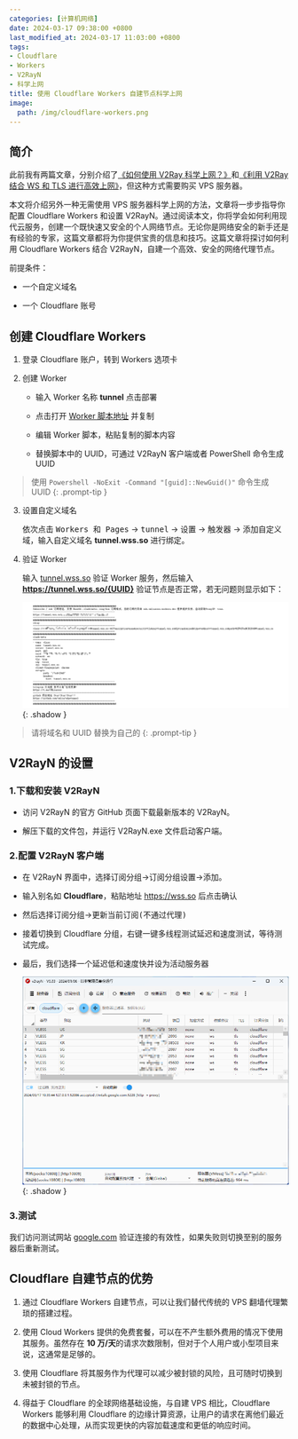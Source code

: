 ```yaml
---
categories: [计算机网络]
date: 2024-03-17 09:38:00 +0800
last_modified_at: 2024-03-17 11:03:00 +0800
tags:
- Cloudflare
- Workers
- V2RayN
- 科学上网
title: 使用 Cloudflare Workers 自建节点科学上网
image:
  path: /img/cloudflare-workers.png
---
```


## 简介

此前我有两篇文章，分别介绍了[《如何使用 V2Ray 科学上网？》](https://xiaowangye.org/posts/how-to-use-v2ray-to-access-the-internet-friendly/)和[《利用 V2Ray 结合 WS 和 TLS 进行高效上网》](https://xiaowangye.org/posts/v2ray-combined-with-ws-and-tls-for-internet-access/)，但这种方式需要购买 VPS 服务器。

本文将介绍另外一种无需使用 VPS 服务器科学上网的方法，文章将一步步指导你配置 Cloudflare Workers 和设置 V2RayN。通过阅读本文，你将学会如何利用现代云服务，创建一个既快速又安全的个人网络节点。无论你是网络安全的新手还是有经验的专家，这篇文章都将为你提供宝贵的信息和技巧。这篇文章将探讨如何利用 Cloudflare Workers 结合 V2RayN，自建一个高效、安全的网络代理节点。

前提条件：

- 一个自定义域名

- 一个 Cloudflare 账号

## 创建 Cloudflare Workers

1. 登录 Cloudflare 账户，转到 Workers 选项卡

2. 创建 Worker

    - 输入 Worker 名称 **tunnel** 点击<kbd>部署</kbd>

    - 点击打开 [Worker 脚本地址](https://raw.githubusercontent.com/harrisonwang/edgetunnel/main/_worker.js) 并复制

    - 编辑 Worker 脚本，粘贴复制的脚本内容

    - 替换脚本中的 UUID，可通过 V2RayN 客户端或者 PowerShell 命令生成 UUID

> 使用 `Powershell -NoExit -Command "[guid]::NewGuid()"` 命令生成 UUID
{: .prompt-tip }

3. 设置自定义域名

    依次点击 <kbd>Workers 和 Pages</kbd> → <kbd>tunnel</kbd> → <kbd>设置</kbd> → <kbd>触发器</kbd> → <kbd>添加自定义域</kbd>，输入自定义域名 **tunnel.wss.so** 进行绑定。

4. 验证 Worker

    输入 [tunnel.wss.so](https://tunnel.wss.so) 验证 Worker 服务，然后输入 **https://tunnel.wss.so/{UUID}** 验证节点是否正常，若无问题则显示如下：

    ![验证节点服务](/img/image-20240317103458169.png){: .shadow }

> 请将域名和 UUID 替换为自己的
{: .prompt-tip }

## V2RayN 的设置

### 1.下载和安装 V2RayN

- 访问 V2RayN 的官方 GitHub 页面下载最新版本的 V2RayN。

- 解压下载的文件包，并运行 V2RayN.exe 文件启动客户端。

### 2.配置 V2RayN 客户端

- 在 V2RayN 界面中，选择<kbd>订阅分组</kbd>→<kbd>订阅分组设置</kbd>→<kbd>添加</kbd>。

- 输入别名如 **Cloudflare**，粘贴地址 https://wss.so 后点击<kbd>确认</kbd>

- 然后选择<kbd>订阅分组</kbd>→<kbd>更新当前订阅(不通过代理)</kbd>

- 接着切换到 Cloudflare 分组，右键<kbd>一键多线程测试延迟和速度测试</kbd>，等待测试完成。

- 最后，我们选择一个延迟低和速度快并<kbd>设为活动服务器</kbd>

    ![节点服务器列表](/img/image-20240317104100726.png){: .shadow }

### 3.测试

我们访问测试网站 [google.com](https://www.google.com) 验证连接的有效性，如果失败则切换至别的服务器后重新测试。

## Cloudflare 自建节点的优势

1. 通过 Cloudflare Workers 自建节点，可以让我们替代传统的 VPS 翻墙代理繁琐的搭建过程。

2. 使用 Cloud Workers 提供的免费套餐，可以在不产生额外费用的情况下使用其服务。虽然存在 **10 万/天**的请求次数限制，但对于个人用户或小型项目来说，这通常是足够的。

3. 使用 Cloudflare 将其服务作为代理可以减少被封锁的风险，且可随时切换到未被封锁的节点。

4. 得益于 Cloudflare 的全球网络基础设施，与自建 VPS 相比，Cloudflare Workers 能够利用 Cloudflare 的边缘计算资源，让用户的请求在离他们最近的数据中心处理，从而实现更快的内容加载速度和更低的响应时间。
 